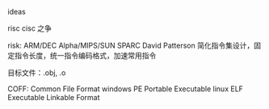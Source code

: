 ideas


risc cisc 之争


risk: ARM/DEC Alpha/MIPS/SUN SPARC
David Patterson
简化指令集设计，固定指令长度，统一指令编码格式，加速常用指令




目标文件：.obj, .o

COFF: Common File Format
  windows PE Portable Executable
  linux ELF Executable Linkable Format
